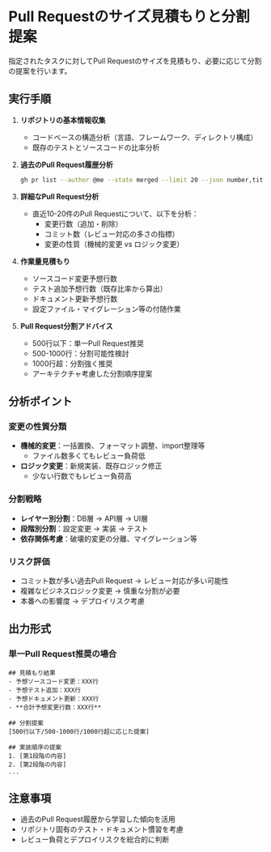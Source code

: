 # Pull Requestのサイズ見積もりと分割提案

指定されたタスクに対してPull Requestのサイズを見積もり、必要に応じて分割の提案を行います。

## 実行手順

1. **リポジトリの基本情報収集**
   - コードベースの構造分析（言語、フレームワーク、ディレクトリ構成）
   - 既存のテストとソースコードの比率分析

2. **過去のPull Request履歴分析**
   ```bash
   gh pr list --author @me --state merged --limit 20 --json number,title,additions,deletions,commits
   ```

3. **詳細なPull Request分析**
   - 直近10-20件のPull Requestについて、以下を分析：
     - 変更行数（追加・削除）
     - コミット数（レビュー対応の多さの指標）
     - 変更の性質（機械的変更 vs ロジック変更）

4. **作業量見積もり**
   - ソースコード変更予想行数
   - テスト追加予想行数（既存比率から算出）
   - ドキュメント更新予想行数
   - 設定ファイル・マイグレーション等の付随作業

5. **Pull Request分割アドバイス**
   - 500行以下：単一Pull Request推奨
   - 500-1000行：分割可能性検討
   - 1000行超：分割強く推奨
   - アーキテクチャ考慮した分割順序提案

## 分析ポイント

### 変更の性質分類
- **機械的変更**：一括置換、フォーマット調整、import整理等
  - ファイル数多くてもレビュー負荷低
- **ロジック変更**：新規実装、既存ロジック修正
  - 少ない行数でもレビュー負荷高

### 分割戦略
- **レイヤー別分割**：DB層 → API層 → UI層
- **段階別分割**：設定変更 → 実装 → テスト
- **依存関係考慮**：破壊的変更の分離、マイグレーション等

### リスク評価
- コミット数が多い過去Pull Request → レビュー対応が多い可能性
- 複雑なビジネスロジック変更 → 慎重な分割が必要
- 本番への影響度 → デプロイリスク考慮

## 出力形式

### 単一Pull Request推奨の場合
```
## 見積もり結果
- 予想ソースコード変更：XXX行
- 予想テスト追加：XXX行  
- 予想ドキュメント更新：XXX行
- **合計予想変更行数：XXX行**

## 分割提案
[500行以下/500-1000行/1000行超に応じた提案]

## 実装順序の提案
1. [第1段階の内容]
2. [第2段階の内容]
...
```

## 注意事項

- 過去のPull Request履歴から学習した傾向を活用
- リポジトリ固有のテスト・ドキュメント慣習を考慮
- レビュー負荷とデプロイリスクを総合的に判断